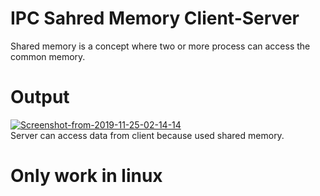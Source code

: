 # IPC Sahred Memory Client-Server
Shared memory is a concept where two or more process can access the common memory.

# Output
<a href="https://ibb.co/g4zq1Q3"><img src="https://i.ibb.co/FHgZvcK/Screenshot-from-2019-11-25-02-14-14.png" alt="Screenshot-from-2019-11-25-02-14-14" border="0"></a><br>
Server can access data from client because used shared memory.

# Only work in linux
